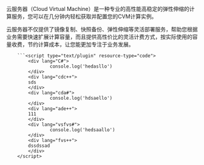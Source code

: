 云服务器（Cloud Virtual Machine）是一种专业的高性能高稳定的弹性伸缩的计算服务，您可以在几分钟内轻松获取并配置您的CVM计算实例。

云服务器不仅提供了镜像复制、快照备份、弹性伸缩等灵活部署服务，帮助您根据业务需要快速扩展计算容量，而且提供高性价比的灵活计费方式，按实际使用的容量收费，节约计算成本，让您能更加专注于业务发展。

		```<script type="text/plugin" resource-type="code">
            <div lang="C#">
                    console.log('hedasllo')
            </div>
            <div lang="cdc++">
            sds
            </div>
            <div lang="cda#">
                    console.log('hdsaello')
            </div>
            <div lang="ade++">
            111
            </div>
            <div lang="vsfvs#">
                    console.log('hedsaallo')
            </div>
            <div lang="fvs++">
            dssdssad
            </div>
        </script>
```
